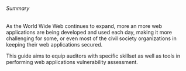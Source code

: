 ###### Summary

As the World Wide Web continues to expand, more an more web applications are being developed and used each day, making it more challenging for some, or even most of the civil society organizations in keeping their web applications secured.

This guide aims to equip auditors with specific skillset as well as tools in performing web applications vulnerability assessment. 
